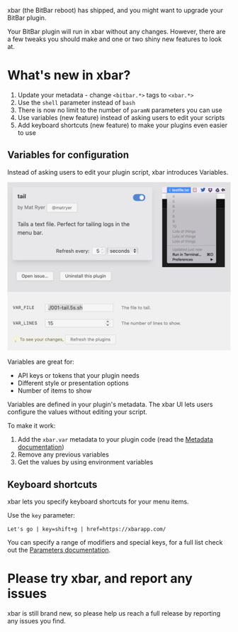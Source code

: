 xbar (the BitBar reboot) has shipped, and you might want to upgrade your BitBar plugin.

Your BitBar plugin will run in xbar without any changes. However, there are a few tweaks you should make and one or two shiny new features to look at.

# What's new in xbar?

1. Update your metadata - change `<bitbar.*>` tags to `<xbar.*>`
1. Use the `shell` parameter instead of `bash`
1. There is now no limit to the number of `paramN` parameters you can use
1. Use variables (new feature) instead of asking users to edit your scripts
1. Add keyboard shortcuts (new feature) to make your plugins even easier to use

## Variables for configuration

Instead of asking users to edit your plugin script, xbar introduces Variables.

![Screenshot showing an xbar plugin with variables](xbar-plugin-with-variables.png)

Variables are great for:

* API keys or tokens that your plugin needs
* Different style or presentation options
* Number of items to show

Variables are defined in your plugin's metadata. The xbar UI lets users configure the values without editing your script.

To make it work:

1. Add the `xbar.var` metadata to your plugin code (read the [Metadata documentation](https://github.com/matryer/xbar#metadata))
1. Remove any previous variables
1. Get the values by using environment variables

## Keyboard shortcuts

xbar lets you specify keyboard shortcuts for your menu items.

Use the `key` parameter:

```
Let's go | key=shift+g | href=https://xbarapp.com/
```

You can specify a range of modifiers and special keys, for a full list check out the [Parameters documentation](https://github.com/matryer/xbar#parameters).

# Please try xbar, and report any issues

xbar is still brand new, so please help us reach a full release by reporting any issues you find.
